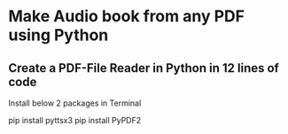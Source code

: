 # Make Audio book from any PDF using Python 

## Create a PDF-File Reader in Python in 12 lines of code

Install below 2 packages in Terminal

pip install pyttsx3
pip install PyPDF2


